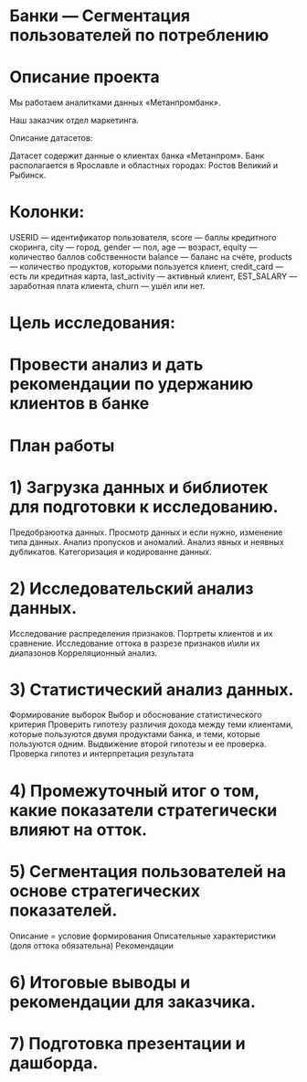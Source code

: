 # Банки — Сегментация пользователей по потреблению

# Описание проекта

Мы работаем аналитками данных «Метанпромбанк».

Наш заказчик отдел маркетинга.

Описание датасетов:

Датасет содержит данные о клиентах банка «Метанпром». Банк располагается в Ярославле и областных городах: Ростов Великий и Рыбинск.

# Колонки:

USERID — идентификатор пользователя,
score — баллы кредитного скоринга,
city — город,
gender — пол,
age — возраст,
equity — количество баллов собственности
balance — баланс на счёте,
products — количество продуктов, которыми пользуется клиент,
credit_card — есть ли кредитная карта,
last_activity — активный клиент,
EST_SALARY — заработная плата клиента,
churn — ушёл или нет.

# Цель исследования:

# Провести анализ и дать рекомендации по удержанию клиентов в банке

# План работы

# 1) Загрузка данных и библиотек для подготовки к исследованию.

Предобраюотка данных.
Просмотр данных и если нужно, изменение типа данных.
Анализ пропусков и аномалий.
Анализ явных и неявных дубликатов.
Категоризация и кодированне данных.

# 2) Исследовательский анализ данных.

Исследование распределения признаков.
Портреты клиентов и их сравнение.
Исследование оттока в разрезе признаков и\или их диапазонов
Корреляционный анализ.

# 3) Статистический анализ данных.
Формирование выборок
Выбор и обоснование статистического критерия
Проверить гипотезу различия дохода между теми клиентами, которые пользуются двумя продуктами банка, и теми, которые пользуются одним.
Выдвижение второй гипотезы и ее проверка.
Проверка гипотез и интерпретация результата


# 4) Промежуточный итог о том, какие показатели стратегически влияют на отток.

# 5) Сегментация пользователей на основе стратегических показателей.
Описание = условие формирования
Описательные характеристики (доля оттока обязательна)
Рекомендации

# 6) Итоговые выводы и рекомендации для заказчика.

# 7) Подготовка презентации и дашборда.

